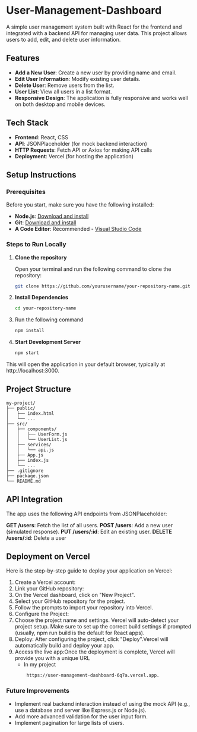 # User-Management-Dashboard

A simple user management system built with React for the frontend and integrated with a backend API for managing user data. This project allows users to add, edit, and delete user information.

## Features

- **Add a New User**: Create a new user by providing name and email.
- **Edit User Information**: Modify existing user details.
- **Delete User**: Remove users from the list.
- **User List**: View all users in a list format.
- **Responsive Design**: The application is fully responsive and works well on both desktop and mobile devices.

## Tech Stack

- **Frontend**: React, CSS
- **API**: JSONPlaceholder (for mock backend interaction)
- **HTTP Requests**: Fetch API or Axios for making API calls
- **Deployment**: Vercel (for hosting the application)


## Setup Instructions

### Prerequisites

Before you start, make sure you have the following installed:

- **Node.js**: [Download and install](https://nodejs.org/)
- **Git**: [Download and install](https://git-scm.com/)
- **A Code Editor**: Recommended - [Visual Studio Code](https://code.visualstudio.com/)

### Steps to Run Locally

1. **Clone the repository**

   Open your terminal and run the following command to clone the repository:

   ```bash
   git clone https://github.com/yourusername/your-repository-name.git
2. **Install Dependencies**
   ```bash
   cd your-repository-name
3. Run the following command
   ```bash
   npm install
4. **Start Development Server**
   ```bash
   npm start
This will open the application in your default browser, typically at http://localhost:3000.

## Project Structure

```
my-project/
├── public/
│   ├── index.html
│   └── ...
├── src/
│   ├── components/
│   │   ├── UserForm.js
│   │   └── UserList.js
│   ├── services/
│   │   └── api.js
│   ├── App.js
│   ├── index.js
│   └── ...
├── .gitignore
├── package.json
└── README.md
```

## API Integration
The app uses the following API endpoints from JSONPlaceholder:

**GET /users**: Fetch the list of all users.
**POST /users**: Add a new user (simulated response).
**PUT /users/:id**: Edit an existing user.
**DELETE /users/:id**: Delete a user

## Deployment on Vercel
Here is the step-by-step guide to deploy your application on Vercel:

1. Create a Vercel account:
2. Link your GitHub repository:
3. On the Vercel dashboard, click on "New Project".
4. Select your GitHub repository for the project.
5. Follow the prompts to import your repository into Vercel.
6. Configure the Project:
7. Choose the project name and settings. Vercel will auto-detect your project setup.
Make sure to set up the correct build settings if prompted (usually, npm run build is the default for React apps).
8. Deploy: After configuring the project, click "Deploy".Vercel will automatically build and deploy your app.
9. Access the live app:Once the deployment is complete, Vercel will provide you with a unique URL
    - In my project
      ```bash
       https://user-management-dashboard-6q7a.vercel.app.

### Future Improvements
- Implement real backend interaction instead of using the mock API (e.g., use a database and server like Express.js or Node.js).
- Add more advanced validation for the user input form.
- Implement pagination for large lists of users.
